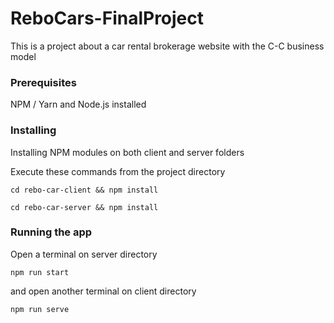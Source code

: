# ReboCars-FinalProject
This is a project about a car rental brokerage website with the C-C business model

### Prerequisites

NPM / Yarn and Node.js installed

### Installing

Installing NPM modules on both client and server folders

Execute these commands from the project directory

```
cd rebo-car-client && npm install
```

```
cd rebo-car-server && npm install
```

### Running the app

Open a terminal on server directory

```
npm run start
```

and open another terminal on client directory
```
npm run serve
```
